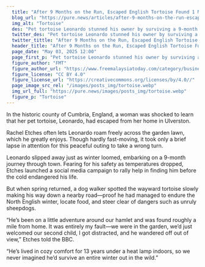 ```yaml
---
  title: "After 9 Months on the Run, Escaped English Tortoise Found 1 Mile from Home Having Hibernated Through Winter"
  blog_url: "https://pure.news/articles/after-9-months-on-the-run-escaped-english-tortoise-found"
  img_alt: "Tortoise"
  des: "Pet tortoise Leonardo stunned his owner by surviving a 9-month escape through the English winter after wandering off from his garden in Cumbria."
  twitter_des: "Pet tortoise Leonardo stunned his owner by surviving a 9-month escape through the English winter after wandering off from his garden in Cumbria."
  twitter_tittle: "After 9 Months on the Run, Escaped English Tortoise Found 1 Mile from Home Having Hibernated Through Winter"
  header_title: "After 9 Months on the Run, Escaped English Tortoise Found 1 Mile from Home Having Hibernated Through Winter"
  page_date: "May 03, 2025 12:00"
  page_first_p: "Pet tortoise Leonardo stunned his owner by surviving a 9-month escape through the English winter after wandering off from his garden in Cumbria."
  figure_author: "FMT"
  figure_author_url: "https://www.freemalaysiatoday.com/category/business/2024/12/05/openai-chief-believes-musk-will-not-abuse-government-power/"
  figure_license: "CC BY 4.0"
  figure_license_url: "https://creativecommons.org/licenses/by/4.0//"
  page_image_src_rel: "/images/posts_img/tortoise.webp"
  img_url_full: "https://pure.news/images/posts_img/tortoise.webp"
  figure_p: "Tortoise"
---
```


In the historic county of Cumbria, England, a woman was shocked to learn that her pet tortoise, Leonardo, had escaped from her home in Ulverston.

Rachel Etches often lets Leonardo roam freely across the garden lawn, which he greatly enjoys. Though hardly fast-moving, it took only a brief lapse in attention for this peaceful outing to take a wrong turn.

Leonardo slipped away just as winter loomed, embarking on a 9-month journey through town. Fearing for his safety as temperatures dropped, Etches launched a social media campaign to rally help in finding him before the cold endangered his life.

But when spring returned, a dog walker spotted the wayward tortoise slowly making his way down a nearby road—proof he had managed to endure the North English winter, locate food, and steer clear of dangers such as unruly sheepdogs.

“He’s been on a little adventure around our hamlet and was found roughly a mile from home. It was entirely my fault—we were in the garden, we’d just welcomed our second child, I got distracted, and he wandered off out of view,” Etches told the BBC.

“He’s lived in cozy comfort for 13 years under a heat lamp indoors, so we never imagined he’d survive an entire winter out in the wild.”
